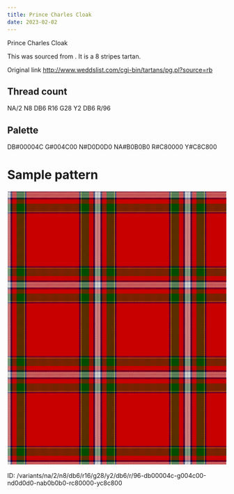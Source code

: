 ```yaml
---
title: Prince Charles Cloak
date: 2023-02-02
---
```

Prince Charles Cloak

This was sourced from <no value>.  It is a 8 stripes tartan.

Original link http://www.weddslist.com/cgi-bin/tartans/pg.pl?source=rb

## Thread count
NA/2 N8 DB6 R16 G28 Y2 DB6 R/96

## Palette
DB#00004C G#004C00 N#D0D0D0 NA#B0B0B0 R#C80000 Y#C8C800

# Sample pattern

![Tartan detail](tartan.png "NA/2 N8 DB6 R16 G28 Y2 DB6 R/96 tartan")

ID: /variants/na/2/n8/db6/r16/g28/y2/db6/r/96-db00004c-g004c00-nd0d0d0-nab0b0b0-rc80000-yc8c800